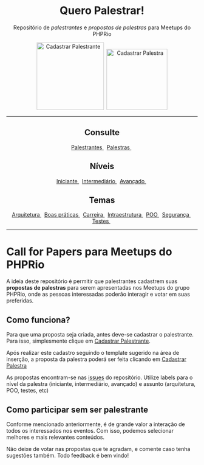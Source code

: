 <h1 align="center">Quero Palestrar!</h1>
<p align="center">
    Repositório de <i>palestrantes</i> e <i>propostas de palestras</i> para Meetups do PHPRio
</p>
<p align="center">
    <a href="https://github.com/PHPRio/cpf/issues/new?template=palestrante_template.yml"><img src="https://user-images.githubusercontent.com/753958/31695073-e7acfc00-b386-11e7-9fa0-26a133d56eaa.png" alt="Cadastrar Palestrante" width="177" /></a>&nbsp;
    <a href="https://github.com/PHPRio/cpf/issues/new?template=issue_template.yml"><img src="https://user-images.githubusercontent.com/753958/31695094-19f445c4-b387-11e7-871a-0a08170911bf.png" alt="Cadastrar Palestra" width="160" /></a>
</p>

---
<h2 align="center">Consulte</h2>
<p align="center">
    <a href="https://github.com/PHPRio/cpf/issues?q=is%3Aissue+is%3Aopen+label%3APalestrantes">
        Palestrantes
    </a>&nbsp;
    <a href="https://github.com/PHPRio/cpf/issues?q=is%3Aissue+is%3Aopen+label%3APalestras">
        Palestras
    </a>&nbsp;
</p>

<h2 align="center">Níveis</h2>
<p align="center">
    <a href="https://github.com/PHPRio/CFP/labels/iniciante">
        Iniciante
    </a>&nbsp;
    <a href="https://github.com/PHPRio/CFP/labels/intermadi%C3%A1rio">
        Intermediário
    </a>&nbsp;
    <a href="https://github.com/PHPRio/CFP/labels/avan%C3%A7ado">
        Avançado
    </a>&nbsp;
</p>

<h2 align="center">Temas</h2>
<p align="center">
    <a href="https://github.com/PHPRio/CFP/labels/arquitetura">
        Arquitetura
    </a>&nbsp;
    <a href="https://github.com/PHPRio/CFP/labels/boas%20pr%C3%A1ticas">
        Boas práticas
    </a>&nbsp;
    <a href="https://github.com/PHPRio/CFP/labels/Carreira">
        Carreira
    </a>&nbsp;
    <a href="https://github.com/PHPRio/CFP/labels/Infraestrutura">
        Intraestrutura
    </a>&nbsp;
    <a href="https://github.com/PHPRio/CFP/labels/POO">
        POO
    </a>&nbsp;
    <a href="https://github.com/PHPRio/CFP/labels/Seguran%C3%A7a">
        Segurança
    </a>&nbsp;
    <a href="https://github.com/PHPRio/CFP/labels/testes">
        Testes
    </a>&nbsp;
</p>

---

# Call for Papers para Meetups do PHPRio

A ideia deste repositório é permitir que palestrantes cadastrem suas **propostas de palestras** para serem apresentadas nos Meetups do grupo PHPRio, onde as pessoas interessadas poderão interagir e votar em suas preferidas.

## Como funciona?

Para que uma proposta seja criada, antes deve-se cadastrar o palestrante. Para isso, simplesmente clique em [Cadastrar Palestrante](#).

Após realizar este cadastro seguindo o template sugerido na área de inserção, a proposta da palestra poderá ser feita clicando em [Cadastrar Palestra](#)

As propostas encontram-se nas [issues](https://github.com/PHPRio/cpf/issues/) do repositório. Utilize labels para o nível da palestra (iniciante, intermediário, avançado) e assunto (arquitetura, POO, testes, etc)

## Como participar sem ser palestrante

Conforme mencionado anteriormente, é de grande valor a interação de todos os interessados nos eventos. Com isso, podemos selecionar melhores e mais relevantes conteúdos.

Não deixe de votar nas propostas que te agradam, e comente caso tenha sugestões também. Todo feedback é bem vindo!
